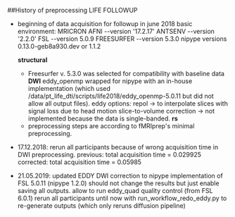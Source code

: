 ##History of preprocessing LIFE FOLLOWUP

- beginning of data acquisition for followup in june 2018
  basic environment: MRICRON AFNI --version '17.2.17' ANTSENV --version '2.2.0' FSL --version 5.0.9 FREESURFER --version 5.3.0
  nipype versions 0.13.0-geb8a930.dev or 1.1.2
  
  **structural**
	- Freesurfer v. 5.3.0 was selected for compatibility with baseline data
  **DWI**
  eddy_openmp wrapped for nipype with an in-house implementation 
  (which used /data/pt_life_dti/scripts/life2018/eddy_openmp-5.0.11 but did not allow  all output files). 
  eddy options:
  repol -> to interpolate slices with signal loss due to head motion
  slice-to-volume correction -> not implemented because the data is single-banded.
  **rs**
	- preprocessing steps are according to fMRIprep's minimal preprocessing.

- 17.12.2018: rerun all participants because of wrong acquisition time in DWI preprocessing. 
	      previous: total acquisition time = 0.029925
	      corrected: total acquisition time = 0.05985

- 21.05.2019: updated EDDY DWI correction to nipype implementation of FSL 5.0.11 (nipype 1.2.0)
	      should not change the results but just enable saving all outputs.
	      allow to run eddy_quad quality control (from FSL 6.0.1)
	      rerun all participants until now with run_workflow_redo_eddy.py to re-generate outputs (which only reruns diffusion pipeline)




